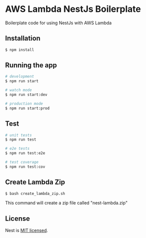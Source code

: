 # AWS Lambda NestJs Boilerplate

Boilerplate code for using NestJs with AWS Lambda

## Installation

```bash
$ npm install
```

## Running the app

```bash
# development
$ npm run start

# watch mode
$ npm run start:dev

# production mode
$ npm run start:prod
```

## Test

```bash
# unit tests
$ npm run test

# e2e tests
$ npm run test:e2e

# test coverage
$ npm run test:cov
```

## Create Lambda Zip

```bash
$ bash create_lambda_zip.sh
```

This command will create a zip file called "nest-lambda.zip"


## License

  Nest is [MIT licensed](LICENSE).
